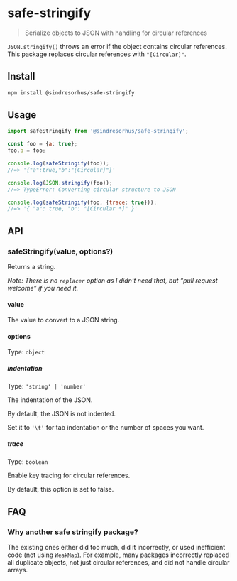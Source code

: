 # safe-stringify

> Serialize objects to JSON with handling for circular references

`JSON.stringify()` throws an error if the object contains circular references. This package replaces circular references with `"[Circular]"`.

## Install

```sh
npm install @sindresorhus/safe-stringify
```

## Usage

```js
import safeStringify from '@sindresorhus/safe-stringify';

const foo = {a: true};
foo.b = foo;

console.log(safeStringify(foo));
//=> '{"a":true,"b":"[Circular]"}'

console.log(JSON.stringify(foo));
//=> TypeError: Converting circular structure to JSON

console.log(safeStringify(foo, {trace: true}));
//=> '{ "a": true, "b": "[Circular *]" }'
```

## API

### safeStringify(value, options?)

Returns a string.

*Note: There is no `replacer` option as I didn't need that, but “pull request welcome” if you need it.*

#### value

The value to convert to a JSON string.

#### options

Type: `object`

##### indentation

Type: `'string' | 'number'`

The indentation of the JSON.

By default, the JSON is not indented.

Set it to `'\t'` for tab indentation or the number of spaces you want.

##### trace

Type: `boolean`

Enable key tracing for circular references.

By default, this option is set to false.

## FAQ

### Why another safe stringify package?

The existing ones either did too much, did it incorrectly, or used inefficient code (not using `WeakMap`). For example, many packages incorrectly replaced all duplicate objects, not just circular references, and did not handle circular arrays.
